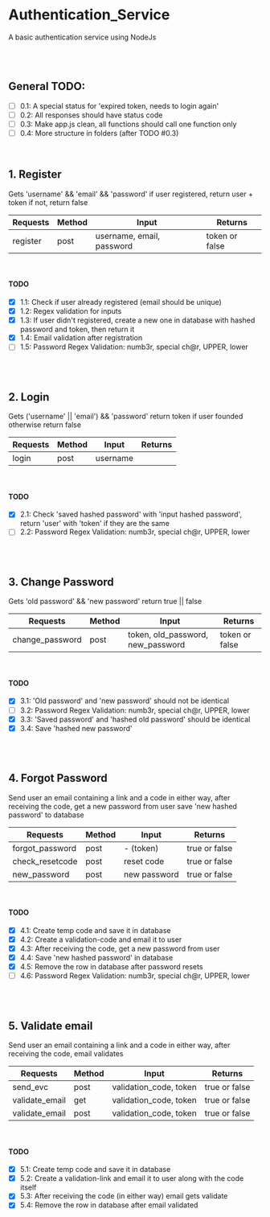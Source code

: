 # Authentication_Service
A basic authentication service using NodeJs

<br/>
<br/>

## General TODO:
- [ ] 0.1: A special status for 'expired token, needs to login again'
- [ ] 0.2: All responses should have status code
- [ ] 0.3: Make app.js clean, all functions should call one function only
- [ ] 0.4: More structure in folders (after TODO #0.3)

<br/>

## 1. Register
Gets 'username' && 'email' && 'password'
if user registered, return user + token
if not, return false

Requests           |    Method      |     Input                         |   Returns
-------------------|----------------|-----------------------------------|------------------
register           |    post        |    username, email, password      |  token or false

<br/>

#### TODO
- [x] 1.1: Check if user already registered (email should be unique)
- [x] 1.2: Regex validation for inputs
- [x] 1.3: If user didn't registered, create a new one in database with hashed password and token, then return it
- [x] 1.4: Email validation after registration
- [ ] 1.5: Password Regex Validation: numb3r, special ch@r, UPPER, lower

<br/>
<br/>

## 2. Login
Gets ('username' || 'email') && 'password'
return token if user founded
otherwise return false

Requests           |    Method      |     Input                         |   Returns
-------------------|----------------|-----------------------------------|------------------
login              |    post        |    username || email, password    |  token or false

<br/>

#### TODO
- [x] 2.1: Check 'saved hashed password' with 'input hashed password', return 'user' with 'token' if they are the same
- [ ] 2.2: Password Regex Validation: numb3r, special ch@r, UPPER, lower

<br/>
<br/>

## 3. Change Password
Gets 'old password' && 'new password'
return true || false

Requests           |    Method      |     Input                             |   Returns
-------------------|----------------|---------------------------------------|------------------
change_password    |    post        |    token, old_password, new_password  |  token or false


<br/>

#### TODO
- [x] 3.1: 'Old password' and 'new password' should not be identical
- [ ] 3.2: Password Regex Validation: numb3r, special ch@r, UPPER, lower
- [x] 3.3: 'Saved password' and 'hashed old password' should be identical
- [x] 3.4: Save 'hashed new password'

<br/>
<br/>

## 4. Forgot Password
Send user an email containing a link and a code
in either way, after receiving the code, get a new password from user
save 'new hashed password' to database

Requests           |    Method      |     Input        |   Returns
-------------------|----------------|------------------|------------------
forgot_password    |    post        |    - (token)     |  true or false
check_resetcode    |    post        |    reset code    |  true or false
new_password       |    post        |    new password  |  true or false

<br/>

#### TODO
- [x] 4.1: Create temp code and save it in database
- [x] 4.2: Create a validation-code and email it to user
- [x] 4.3: After receiving the code, get a new password from user
- [x] 4.4: Save 'new hashed password' in database
- [x] 4.5: Remove the row in database after password resets
- [ ] 4.6: Password Regex Validation: numb3r, special ch@r, UPPER, lower

<br/>
<br/>

## 5. Validate email
Send user an email containing a link and a code
in either way, after receiving the code, email validates

Requests           |    Method      |     Input                     |   Returns
-------------------|----------------|-------------------------------|------------------
send_evc           |    post        |    validation_code, token     |  true or false
validate_email     |    get         |    validation_code, token     |  true or false
validate_email     |    post        |    validation_code, token     |  true or false

<br/>

#### TODO
- [x] 5.1: Create temp code and save it in database
- [x] 5.2: Create a validation-link and email it to user along with the code itself
- [x] 5.3: After receiving the code (in either way) email gets validate
- [x] 5.4: Remove the row in database after email validated
